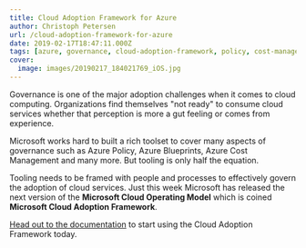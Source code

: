 ```yaml
---
title: Cloud Adoption Framework for Azure
author: Christoph Petersen
url: /cloud-adoption-framework-for-azure
date: 2019-02-17T18:47:11.000Z
tags: [azure, governance, cloud-adoption-framework, policy, cost-management, blueprints]
cover: 
  image: images/20190217_184021769_iOS.jpg
---
```


Governance is one of the major adoption challenges when it comes to cloud computing. Organizations find themselves "not ready" to consume cloud services whether that perception is more a gut feeling or comes from experience.

Microsoft works hard to built a rich toolset to cover many aspects of governance such as Azure Policy, Azure Blueprints, Azure Cost Management and many more. But tooling is only half the equation.

Tooling needs to be framed with people and processes to effectively govern the adoption of cloud services. Just this week Microsoft has released the next version of the **Microsoft Cloud Operating Model** which is coined **Microsoft Cloud Adoption Framework**.

[Head out to the documentation](http://aka.ms/CAF) to start using the Cloud Adoption Framework today.
